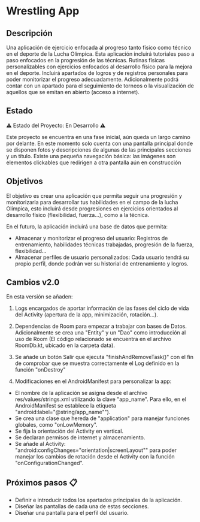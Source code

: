 # Wrestling App


## Descripción

Una aplicación de ejercicio enfocada al progreso tanto físico como técnico en el deporte de la Lucha Olímpica.
Esta aplicación incluirá tutoriales paso a paso enfocados en la progresión de las técnicas. Rutinas físicas personalizables con ejercicios enfocados al desarrollo físico para la mejora en el deporte.
Incluirá apartados de logros y de registros personales para poder monitorizar el progreso adecuadamente.
Adicionalmente podrá contar con un apartado para el seguimiento de torneos o la visualización de aquellos que se emitan en abierto (acceso a internet).


## Estado

⚠️ Estado del Proyecto: En Desarrollo ⚠️

Este proyecto se encuentra en una fase inicial, aún queda un largo camino por delante. En este momento solo cuenta con una pantalla principal donde se disponen fotos y descripciones de algunas de las principales secciones y un título. Existe una pequeña navegación básica: las imágenes son elementos clickables que redirigen a otra pantalla aún en construcción


## Objetivos

El objetivo es crear una aplicación que permita seguir una progresión y monitorizarla para desarrollar tus habilidades en el campo de la lucha Olímpica, esto incluirá desde progresiones en ejercicios orientados al desarrollo físico (flexibilidad, fuerza...), como a la técnica.

En el futuro, la aplicación incluirá una base de datos que permita:

- Almacenar y monitorizar el progreso del usuario: Registros de entrenamiento, habilidades técnicas trabajadas, progresión de la fuerza, flexibilidad...
- Almacenar perfiles de usuario personalizados: Cada usuario tendrá su propio perfil, donde podrán ver su historial de entrenamiento y logros.


## Cambios v2.0

En esta versión se añaden:

1. Logs encargados de aportar información de las fases del ciclo de vida del Activity (apertura de la app, minimización, rotación...).

2. Dependencias de Room para empezar a trabajar con bases de Datos. Adicionalmente se crea una "Entity" y un "Dao" como introducción al uso de Room (El código relacionado se encuentra en el archivo RoomDb.kt, ubicado en la carpeta data).

3. Se añade un botón Salir que ejecuta "finishAndRemoveTask()" con el fin de comprobar que se muestra correctamente el Log definido en la función "onDestroy"

4. Modificaciones en el AndroidManifest para personalizar la app: 

  - El nombre de la aplicación se asigna desde el archivo res/values/strings.xml utilizando la clave "app_name". Para ello, en el AndroidManifest se establece la etiqueta "android:label="@string/app_name"").
  - Se crea una clase que hereda de "application" para manejar funciones globales, como "onLowMemory".
  - Se fija la orientación del Activity en vertical.
  - Se declaran permisos de internet y almacenamiento.
  - Se añade al Activity: "android:configChanges="orientation|screenLayout"" para poder manejar los cambios de rotación desde el Activity con la función "onConfigurationChanged".


## Próximos pasos 📋

- Definir e introducir todos los apartados principales de la aplicación.
- Diseñar las pantallas de cada una de estas secciones.
- Diseñar una pantalla para el perfil del usuario.

